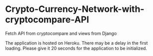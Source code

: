 # Crypto-Currency-Network-with-cryptocompare-API
Fetch API from cryptocompare and views from Django 

The application is hosted on Heroku. There may be a delay in the first loading. Please give it 20 seconds for the application to be initialized.
